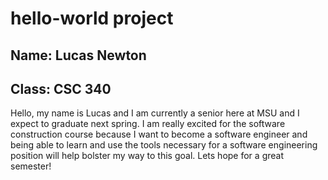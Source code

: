 # hello-world project
## Name: Lucas Newton
## Class: CSC 340

Hello, my name is Lucas and I am currently a senior here at MSU and I expect to graduate next spring. I am really excited for the software construction course because I want to become a software engineer and being able to learn and use the tools necessary for a software engineering position will help bolster my way to this goal. Lets hope for a great semester!
